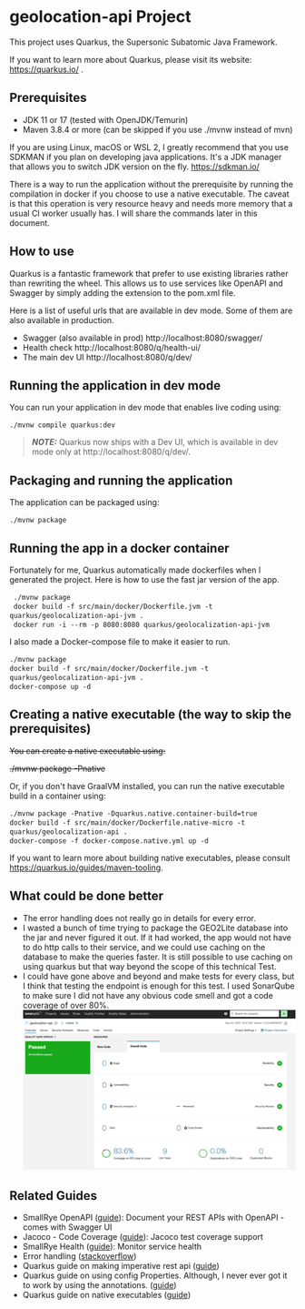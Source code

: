 # geolocation-api Project

This project uses Quarkus, the Supersonic Subatomic Java Framework.

If you want to learn more about Quarkus, please visit its website: https://quarkus.io/ .

## Prerequisites

- JDK 11 or 17 (tested with OpenJDK/Temurin)
- Maven 3.8.4 or more (can be skipped if you use ./mvnw instead of mvn)

If you are using Linux, macOS or WSL 2, I greatly recommend that you use SDKMAN if you plan on developing java
applications. It's a JDK manager that allows you to switch JDK version on the fly. https://sdkman.io/

There is a way to run the application without the prerequisite by running the compilation in docker if you choose to use
a native executable. The
caveat is that this operation is very resource heavy and needs more memory that a usual CI worker usually has. I will
share the commands later in this document.

## How to use

Quarkus is a fantastic framework that prefer to use existing libraries rather than rewriting the wheel. This allows us
to use
services like OpenAPI and Swagger by simply adding the extension to the pom.xml file.

Here is a list of useful urls that
are available in dev mode. Some of them are also available in production.

- Swagger (also available in prod) http://localhost:8080/swagger/
- Health check http://localhost:8080/q/health-ui/
- The main dev UI http://localhost:8080/q/dev/

## Running the application in dev mode

You can run your application in dev mode that enables live coding using:

```shell script
./mvnw compile quarkus:dev
```

> **_NOTE:_**  Quarkus now ships with a Dev UI, which is available in dev mode only at http://localhost:8080/q/dev/.

## Packaging and running the application

The application can be packaged using:

```shell script
./mvnw package
```

## Running the app in a docker container

Fortunately for me, Quarkus automatically made dockerfiles when I generated the project. Here is how to use the
fast jar version of the app.

```shell script
 ./mvnw package
 docker build -f src/main/docker/Dockerfile.jvm -t quarkus/geolocalization-api-jvm .
 docker run -i --rm -p 8080:8080 quarkus/geolocalization-api-jvm
```

I also made a Docker-compose file to make it easier to run.

```shell script
./mvnw package
docker build -f src/main/docker/Dockerfile.jvm -t quarkus/geolocalization-api-jvm .
docker-compose up -d
```

## Creating a native executable (the way to skip the prerequisites)

~~You can create a native executable using:~~

~~./mvnw package -Pnative~~

Or, if you don't have GraalVM installed, you can run the native executable build in a container using:

```shell script
./mvnw package -Pnative -Dquarkus.native.container-build=true
docker build -f src/main/docker/Dockerfile.native-micro -t quarkus/geolocalization-api .
docker-compose -f docker-compose.native.yml up -d
```

If you want to learn more about building native executables, please consult https://quarkus.io/guides/maven-tooling.

## What could be done better

- The error handling does not really go in details for every error.
- I wasted a bunch of time trying to package the GEO2Lite database into the jar and never figured it out. If it had
  worked, the app would not have to do http calls to their service, and we could use caching on the database to make the
  queries faster. It is still possible to use caching on using quarkus but that way beyond the scope of this
  technical Test.
- I could have gone above and beyond and make tests for every class, but I think that testing the endpoint is enough
  for this test. I used SonarQube to make sure I did not have any obvious code smell and got a code coverage of over
  80%.
  ![alt text](./sonar.png)

## Related Guides

- SmallRye OpenAPI ([guide](https://quarkus.io/guides/openapi-swaggerui)): Document your REST APIs with OpenAPI - comes
  with Swagger UI
- Jacoco - Code Coverage ([guide](https://quarkus.io/guides/tests-with-coverage)): Jacoco test coverage support
- SmallRye Health ([guide](https://quarkus.io/guides/microprofile-health)): Monitor service health
- Error handling ([stackoverflow](https://stackoverflow.com/questions/60008540/quarkus-exception-handler))
- Quarkus guide on making imperative rest api ([guide](https://quarkus.io/guides/rest-json))
- Quarkus guide on using config Properties. Although, I never ever got it to work by using the
  annotations. ([guide](https://quarkus.io/guides/config))
- Quarkus guide on native executables ([guide](https://quarkus.io/guides/building-native-image))
